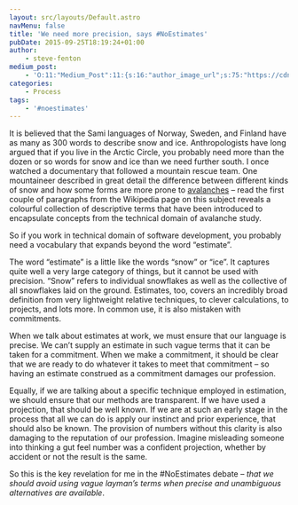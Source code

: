 ```yaml
---
layout: src/layouts/Default.astro
navMenu: false
title: 'We need more precision, says #NoEstimates'
pubDate: 2015-09-25T18:19:24+01:00
author:
    - steve-fenton
medium_post:
    - 'O:11:"Medium_Post":11:{s:16:"author_image_url";s:75:"https://cdn-images-1.medium.com/fit/c/400/400/1*eXkhfEuF41g5W_xnc_ydLA.jpeg";s:10:"author_url";s:38:"https://medium.com/@steve.fenton.co.uk";s:11:"byline_name";N;s:12:"byline_email";N;s:10:"cross_link";s:3:"yes";s:2:"id";s:12:"4e16a8373e5c";s:21:"follower_notification";s:3:"yes";s:7:"license";s:19:"all-rights-reserved";s:14:"publication_id";s:2:"-1";s:6:"status";s:5:"draft";s:3:"url";s:51:"https://medium.com/@steve.fenton.co.uk/4e16a8373e5c";}'
categories:
    - Process
tags:
    - '#noestimates'
---
```


It is believed that the Sami languages of Norway, Sweden, and Finland have as many as 300 words to describe snow and ice. Anthropologists have long argued that if you live in the Arctic Circle, you probably need more than the dozen or so words for snow and ice than we need further south. I once watched a documentary that followed a mountain rescue team. One mountaineer described in great detail the difference between different kinds of snow and how some forms are more prone to [avalanches](https://en.wikipedia.org/wiki/Avalanche) – read the first couple of paragraphs from the Wikipedia page on this subject reveals a colourful collection of descriptive terms that have been introduced to encapsulate concepts from the technical domain of avalanche study.

So if you work in technical domain of software development, you probably need a vocabulary that expands beyond the word “estimate”.

The word “estimate” is a little like the words “snow” or “ice”. It captures quite well a very large category of things, but it cannot be used with precision. “Snow” refers to individual snowflakes as well as the collective of all snowflakes laid on the ground. Estimates, too, covers an incredibly broad definition from very lightweight relative techniques, to clever calculations, to projects, and lots more. In common use, it is also mistaken with commitments.

When we talk about estimates at work, we must ensure that our language is precise. We can’t supply an estimate in such vague terms that it can be taken for a commitment. When we make a commitment, it should be clear that we are ready to do whatever it takes to meet that commitment – so having an estimate construed as a commitment damages our profession.

Equally, if we are talking about a specific technique employed in estimation, we should ensure that our methods are transparent. If we have used a projection, that should be well known. If we are at such an early stage in the process that all we can do is apply our instinct and prior experience, that should also be known. The provision of numbers without this clarity is also damaging to the reputation of our profession. Imagine misleading someone into thinking a gut feel number was a confident projection, whether by accident or not the result is the same.

So this is the key revelation for me in the #NoEstimates debate – *that we should avoid using vague layman’s terms when precise and unambiguous alternatives are available*.